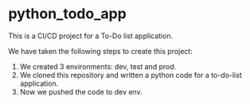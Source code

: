 # python_todo_app
This is a CI/CD project for a To-Do list application. 

We have taken the following steps to create this project:

1. We created 3 environments: dev, test and prod.
2. We cloned this repository and written a python code for a to-do-list application.
3. Now we pushed the code to dev env.
   
